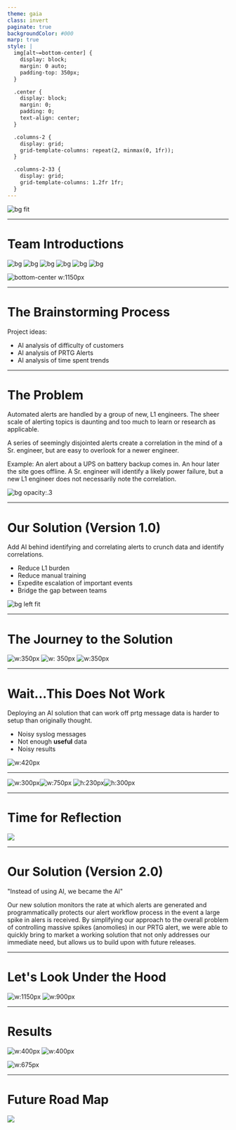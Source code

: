 ```yaml
---
theme: gaia
class: invert
paginate: true
backgroundColor: #000
marp: true
style: |
  img[alt~=bottom-center] {
    display: block;
    margin: 0 auto;
    padding-top: 350px;
  }

  .center {
    display: block;
    margin: 0;
    padding: 0;
    text-align: center;
  }

  .columns-2 {
    display: grid;
    grid-template-columns: repeat(2, minmax(0, 1fr));
  }

  .columns-2-33 {
    display: grid;
    grid-template-columns: 1.2fr 1fr;
  }
---
```


![bg fit](https://user-images.githubusercontent.com/103965932/173462799-95b24a44-5926-426d-a1d2-92482b982c97.png)

---

<!--_class: lead invert-->

# **Team Introductions**

![bg](https://user-images.githubusercontent.com/103965932/173463669-ca46743c-5b2a-48e2-83e3-78382bce2354.jpg )
![bg](https://user-images.githubusercontent.com/103965932/173463695-2bdd4dec-b4ab-4ae0-a6ab-4aaba77087fd.jpg)
![bg](https://user-images.githubusercontent.com/103965932/173463684-ea7c6dce-e8c5-417d-a7fb-a3c6d73f6c95.jpg)
![bg](https://user-images.githubusercontent.com/103965932/173463689-25b9b672-4118-4b31-a673-3906d5aeee7e.jpg)
![bg](https://user-images.githubusercontent.com/103965932/173463646-0134093e-9cfc-4dac-9c1c-6599bea7033e.jpg)
![bg](https://user-images.githubusercontent.com/103965932/173463651-7cc6143d-df45-4be4-b42d-08031d79e58d.jpg)

![bottom-center w:1150px](https://user-images.githubusercontent.com/103965932/173463700-8cc56e77-270e-4c06-83e8-24b946b18c2a.png)

---

# **The Brainstorming Process**

Project ideas:
- AI analysis of difficulty of customers
- AI analysis of PRTG Alerts
- AI analysis of time spent trends


---

# **The Problem**
Automated alerts are handled by a group of new, L1 engineers.
The sheer scale of alerting topics is daunting and too much to learn or research as applicable.

A series of seemingly disjointed alerts create a correlation in the mind of a Sr. engineer, but are easy to overlook for a newer engineer.

Example: An alert about a UPS on battery backup comes in. An hour later the site goes offline. A Sr. engineer will identify a likely power failure, but a new L1 engineer does not necessarily note the correlation.

![bg opacity:.3](https://img.huffingtonpost.com/asset/5b9d1023240000300094edab.jpeg?ops=scalefit_720_noupscale)

---

# **Our Solution (Version 1.0)**

Add AI behind identifying and correlating alerts to crunch data and identify correlations.
- Reduce L1 burden
- Reduce manual training 
- Expedite escalation of important events
- Bridge the gap between teams

![bg left fit](https://w7.pngwing.com/pngs/182/517/png-transparent-ted-eureka-university-college-of-engineering-osmania-university-student-education-organizing-miscellaneous-text-logo.png)

---

# **The Journey to the Solution**

![w:350px](https://mermaid.ink/img/pako:eNo10MlqwzAQBuBXGebkQEKgRx8KtRVyLW1uVQ-DNHYEWoyWQBLy7pWX6iIx-mb4pSeqoBlbHCNNV7gI6aGujx_Bkw1340f4_Lqcf-FweIeu6SNTZiAP5OgR6qZUKD7v1rZuYX3TFWP1rFi9gfEpk1e8mX4xYjXH5dLaowp-MGOJDFPM40bFQk_NmgUSxxvHBDmAWnMk9inUSg0yt21ih3t0HB0ZXR_2nGdJzFd2LLGtR80DFZslSv-qtEy6zjppk0PEdiCbeI9Ucvi-e4VtjoX_kTBU_8lt6vUHgXBoJw) ![w: 350px](https://mermaid.ink/img/pako:eNo9kLFqw0AMhl9FaHIgeQEPhcTuUOiWbnUG4ZMvB-fTIcsFE_Luvdh1NQnp-z-QHtiLY6zRK-U7fLVdglLn75ZzlCUkD5_i4cr6w3qD0-kNLtW2A4JpHcMgCr3EyL29AlH8BIdNdFkjTfWRJqMYwSsvZQ-Ucww9WZC0o82KtlUjaQh-Vv6HTXb95h5URshqHg54xJF1pODKDY-XqEO788gd1qV1PNAcrcMuPQs6Z0fG7y6YKNYDxYmPSLPJdUk91qYz71AbqLxk_KOevydBYuY) ![w:350px](https://mermaid.ink/img/pako:eNpdkE1rwzAMhv-K0CmF9rJjDoO1yWC3wXKrd9BiJTW15eAPRij97_OSlMF0kngfPVi-Ye81Y41joOkCXaMESr2cG56sn42M0LFEHwbrv-ETDodnOFZrCCTA_RPkrywpl0lDyAJ50pQ4AuxW13FZOlVvEhNZC-nPN1F_pbGw_3fNAMKsWT8kp0XSVO-5GKwfIwzBO4hzLMPGNAvTVl0gI-DKXXZL2iV5rTqOaQtwj46DI6PL8bdfTGG6sGOFdWk1D5RtUqjkXtD1Xa02yQesB7KR90g5-Y9ZeqxTyPyAGkPlL91G3X8AU6xygA)

--- 

# **Wait...This Does Not Work**

<div class="columns-2">
<div>

Deploying an AI solution that can work off prtg message data is harder to setup than originally thought. 

* Noisy syslog messages
* Not enough **useful** data
* Noisy results

</div>
<div>

![w:420px](images/mess.jpg)

</div>
</div>

<!--
- unparsed syslog messages
- trouble filtering useful data
- not enough data
- garbage in, garbage out
-->

---

<div class="center">

![w:300px](images/bad-input.png)![w:750px](images/bad-input-2.png)
![h:230px](images/bad-data.png)![h:300px](images/noisy-data.png)

</div>

<!--
- top-left: unaggregatable data
- top-right: noisy syslog message, emphasize repeated words
- bottom-left: bad data
- bottom-right: noisy results
-->

---

# **Time for Reflection**

![](https://mermaid.ink/img/pako:eNqVkTFPwzAQhf_Kk2cvCFi8VCBQpY5tpS5ZLvElMU3OyLGJQtX_jtO06gjcYNnnd9-9s0-q8paVUcCHT0F4KgQ5oosdA8th4Co6L9i7nlH7gC3X3ZJbBHMcyEWNsaUICoyREcPkpEH0GHz3tVRSQ05WK4MHg_1GY0tHjTWVGq8-LxsvMmnsUt9zuLPXHiVVxxkVW0bJjRPJbA03INueG6SLxfk6uKaN8MImlz7-p8-hZYETWJ_KPEzlZUhdngej-6ZgDZ5-p2kcLmJsXdXe0S8QHmFduL5lNl77JJn5_GeHN5rSKid7cjZ_3GnOFioP3nOhTN5arinbLlQh5yxNn5Yiv1sXfVCmpm5grShFv5ukUiaGxDfRm6MmUH9VnX8AZsKqqQ)

---

# **Our Solution (Version 2.0)** 

"Instead of using AI, we became the AI"

Our new solution monitors the rate at which alerts are generated and programmatically protects our alert workflow process in the event a large spike in alers is received.  By simplifying our approach to the overall problem of controlling massive spikes (anomolies) in our PRTG alert, we were able to quickly bring to market a working solution that not only addresses our immediate need, but allows us to build upon with future releases. 

---

<!--
_backgroundColor: #1e1e1e
-->

# **Let's Look Under the Hood**

![w:1150px](images/solution-flowchart.svg)
![w:900px](images/solution-flowchart-2.svg)

<!--
- 
- As a result...
-->

---

# **Results**

<div class="columns-2-33">
<div>

![w:400px](images/prtg_test_down.png)
![w:400px](images/api-test-output.png)

</div>
<div>

 ![w:675px](images/opsgenie-test.png)

</div>
</div>

<!--
- prevents mass, unnecessary alerts and ticket creation
- proactive, automatic approach
- custom, disgestable alert to escalate
- top-left: example error sending mass alerts
- bottom-left: api counter alerts
- right: custom opsgenie alert, as oppose to mass alerts
-->

---

# **Future Road Map**

[![](https://mermaid.ink/img/pako:eNq9kcFqwzAMhl9F6JxAnObk2yDtrZdul0EuIlZas9gujnwYpe8-m6QUxnYbEz5Y0qf_R-iGYzCMGs_kRQYPOcTKzHBgkhQZ9v5CfmTHXuAUyDi6rpgh4UOIjgTgPUd9PNZ9v_YWHsUGn0UkFRG1ll9AaPmAZ2hSFbSN6upG5VfBrjEb6oNcOD4HNE2Sc1IAZSRjP1u1a_mtzFlf2pvVw0a1RUG1mxF9NwINbfer_O7_Nun-ZhOs0HE-kzX5zLeCDpg5xwPq_DU8UZplwMHfM5qu5a57YyVE1BPNC1dIScLrpx9RS0z8gHpL50huo-5fllupdA)](https://mermaid.live/edit#pako:eNq9kcFqwzAMhl9F6JxAnObk2yDtrZdul0EuIlZas9gujnwYpe8-m6QUxnYbEz5Y0qf_R-iGYzCMGs_kRQYPOcTKzHBgkhQZ9v5CfmTHXuAUyDi6rpgh4UOIjgTgPUd9PNZ9v_YWHsUGn0UkFRG1ll9AaPmAZ2hSFbSN6upG5VfBrjEb6oNcOD4HNE2Sc1IAZSRjP1u1a_mtzFlf2pvVw0a1RUG1mxF9NwINbfer_O7_Nun-ZhOs0HE-kzX5zLeCDpg5xwPq_DU8UZplwMHfM5qu5a57YyVE1BPNC1dIScLrpx9RS0z8gHpL50huo-5fllupdA)
